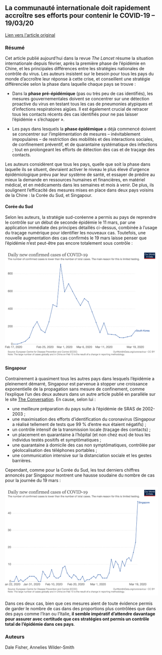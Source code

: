 ## La communauté internationale doit rapidement accroître ses efforts pour contenir le COVID-19 – 19/03/20

[Lien vers l'article original](https://www.thelancet.com/journals/lancet/article/PIIS0140-6736(20)30679-6/fulltext)

### Résumé

Cet article publié aujourd’hui dans la revue _The Lancet_ résume la situation internationale depuis février, après la première phase de l’épidémie en Chine, et les principales différences entre les stratégies nationales de contrôle du virus. Les auteurs insistent sur le besoin pour tous les pays du monde d’accroître leur réponse à cette crise, et conseillent une stratégie différenciée selon la phase dans laquelle chaque pays se trouve :

- Dans la **phase pré-épidémique** (pas ou très peu de cas identifiés), les mesures gouvernementales doivent se concentrer sur une détection proactive du virus en testant tous les cas de pneumonies atypiques et d’infections respiratoires aigües. Il est également crucial de retracer tous les contacts récents des cas identifiés pour ne pas laisser l’épidémie « s’échapper ».

- Les pays dans lesquels la **phase épidémique** a déjà commencé doivent se concentrer sur l’implémentation de mesures – inévitablement impopulaires – de restriction des mobilités et des interactions sociales, de confinement préventif, et de quarantaine systématique des infections ; tout en prolongeant les efforts de détection des cas et de traçage des contacts.

Les auteurs considèrent que tous les pays, quelle que soit la phase dans laquelle ils se situent, devraient activer le niveau le plus élevé d’urgence épidémiologique prévu par leur système de santé, et essayer de prédire au mieux la demande en ressources humaines et financières, en matériel médical, et en médicaments dans les semaines et mois à venir. De plus, ils soulignent l’efficacité des mesures mises en place dans deux pays voisins de la Chine : la Corée du Sud, et Singapour.

#### Corée du Sud

Selon les auteurs, la stratégie sud-coréenne a permis au pays de reprendre le contrôle sur un début de seconde épidémie le 11 mars, par une application immédiate des principes détaillés ci-dessus, combinée à l’usage du traçage numérique pour identifier les nouveaux cas. Toutefois, une nouvelle augmentation des cas confirmés le 19 mars laisse penser que l’épidémie n’est peut-être pas encore totalement sous contrôle :

![Corée du Sud](/img/200319_southkorea.png)

#### Singapour

Contrairement à quasiment tous les autres pays dans lesquels l’épidémie a pleinement démarré, Singapour est parvenue à stopper une croissance exponentielle de la propagation sans mesure de confinement, comme l’explique l’un des deux auteurs dans un autre article publié en parallèle sur le site [The Conversation](https://theconversation.com/why-singapores-coronavirus-response-worked-and-what-we-can-all-learn-134024). En cause, selon lui :

- une meilleure préparation du pays suite à l’épidémie de SRAS de 2002-2003 ;
- une maximisation des efforts d’identification du coronavirus (Singapour a réalisé tellement de tests que 99 % d’entre eux étaient négatifs) ;
- un contrôle intensif de la transmission locale (traçage des contacts) ;
- un placement en quarantaine à l’hôpital (et non chez eux) de tous les individus testés positifs et symptômatiques ;
- une quarantaine à domicile des cas non symptômatiques, contrôlée par géolocalisation des téléphones portables ;
- une communication intensive sur la distanciation sociale et les gestes barrières.

Cependant, comme pour la Corée du Sud, les tout derniers chiffres annoncés par Singapour montrent une hausse soudaine du nombre de cas pour la journée du 19 mars :

![Singapour](/img/200319_singapore.png)

Dans ces deux cas, bien que ces mesures aient de toute évidence permis de garder le nombre de cas dans des proportions plus contrôlées que dans des pays comme l’Iran ou l’Italie, **il semble impératif d’attendre davantage pour assurer avec certitude que ces stratégies ont permis un contrôle total de l’épidémie dans ces pays**.

### Auteurs

Dale Fisher, Annelies Wilder-Smith
